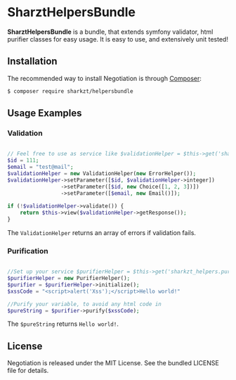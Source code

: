 SharztHelpersBundle
===========

**SharztHelpersBundle** is a bundle, that extends symfony validator, html purifier classes for easy usage. It is easy to use, and
extensively unit tested!

Installation
------------

The recommended way to install Negotiation is through
[Composer](http://getcomposer.org/):

```bash
$ composer require sharkzt/helpersbundle
```


Usage Examples
--------------

### Validation

``` php

// Feel free to use as service like $validationHelper = $this->get('sharkzt_helpers.validation_helper');
$id = 111;
$email = "test@mail";
$validationHelper = new ValidationHelper(new ErrorHelper());
$validationHelper->setParameter([$id, $validationHelper->integer])
                 ->setParameter([$id, new Choice([1, 2, 3])])
                 ->setParameter([$email, new Email()]);
                 
if (!$validationHelper->validate()) {
    return $this->view($validationHelper->getResponse());
}
```

The `ValidationHelper` returns an array of errors if validation fails.

### Purification

``` php

//Set up your service $purifierHelper = $this->get('sharkzt_helpers.purifier_helper');
$purifierHelper = new PurifierHelper();
$purifier = $purifierHelper->initialize();
$xssCode = "<script>alert('Xss');</script>Hello world!"

//Purify your variable, to avoid any html code in
$pureString = $purifier->purify($xssCode);

```

The `$pureString` returns `Hello world!`.

License
-------

Negotiation is released under the MIT License. See the bundled LICENSE file for
details.
